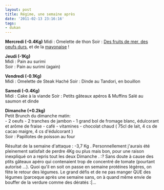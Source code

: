 ```yaml
---
layout: post
title: Régime, une semaine après
date: '2011-02-13 23:16:16'
tags:
- dukan
---
```


<p><strong>Mercredi (-0.4Kg)</strong>
Midi : Omelette de thon
Soir : <a href="http://www.flickr.com/photos/cyberaxe/5433559692/">Des fruits de mer, des oeufs durs</a>, et de la <a href="http://clawfire.net/mayonaise-dukan/">mayonaise</a> !</p>

<p><strong>Jeudi (-1Kg)</strong><br />
Midi : Pain au surimi<br />
Soir : Pain au surimi (again)</p>

<p><strong>Vendredi (-0.1Kg)</strong><br />
Midi : Omelette de Steak Haché
Soir : Dinde au Tandori, en bouillon</p>

<p><strong>Samedi (-0.4Kg)</strong><br />
Midi : Cake à la viande
Soir : Petits gâteaux apéros &amp; Muffins Salé au saumon et dinde</p>

<p><strong>Dimanche (+0.2kg)</strong><br />
Petit Brunch du dimanche matin:<br />
   - 2 oeufs
   - 2 tranches de jambon
   - 1 grand bol de fromage blanc, édulcorant et arôme de fraise
   - café
   - vitamines
   - chocolat chaud ( 75cl de lait, 4 cs de cacao maigre, 4 cs d'édulcorant )<br />
Soir : Papillotes de poisson au four</p>

Résultat de la semaine d'attaque : -3,7 Kg . Personnellement j'aurais été pleinement satisfait de perdre 4Kg ou plus mais bon, pour une raison inexpliqué on a repris tout les deux Dimanche . :? Sans doute à cause des ptits gâteaux apéro qui contenaient trop de concentré de tomate (pourtant autorisé ...). Quoi qu'il en soit on passe en semaine protéines légères, on fête le retour des légumes. Le grand défis et de ne pas manger QUE des légumes (parceque après une semaine sans, on à quand même envie de bouffer de la verdure comme des dératés :|...
